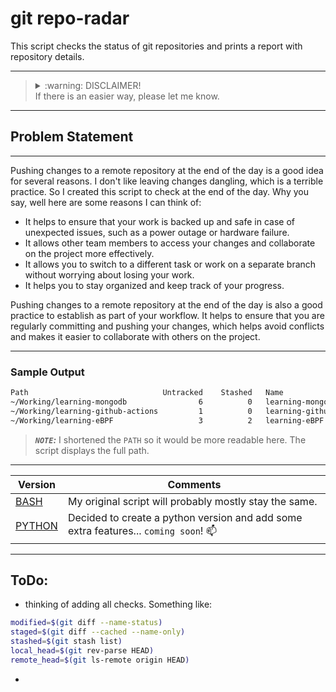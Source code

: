 # git repo-radar

This script checks the status of git repositories and prints a report with repository details.

---

> <details><summary>:warning: DISCLAIMER!</summary>:boom: USE AT OWN RISK :exclamation:</details>
> If there is an easier way, please let me know.

---

## Problem Statement

---

Pushing changes to a remote repository at the end of the day is a good idea for several reasons. I don't like leaving changes dangling, which is a terrible practice. So I created this script to check at the end of the day. Why you say, well here are some reasons I can think of:

- It helps to ensure that your work is backed up and safe in case of unexpected issues, such as a power outage or hardware failure.
- It allows other team members to access your changes and collaborate on the project more effectively.
- It allows you to switch to a different task or work on a separate branch without worrying about losing your work.
- It helps you to stay organized and keep track of your progress.

Pushing changes to a remote repository at the end of the day is also a good practice to establish as part of your workflow. It helps to ensure that you are regularly committing and pushing your changes, which helps avoid conflicts and makes it easier to collaborate with others on the project.

---

### Sample Output

```bash
Path                              Untracked    Stashed   Name
~/Working/learning-mongodb                6          0   learning-mongodb
~/Working/learning-github-actions         1          0   learning-github-actions
~/Working/learning-eBPF                   3          2   learning-eBPF
```

> **_`NOTE`:_** I shortened the `PATH` so it would be more readable here. The script displays the full path.

---

| Version                      | Comments                                                                                   |
| ---------------------------- | ------------------------------------------------------------------------------------------ |
| [BASH](./bash/README.md)     | My original script will probably mostly stay the same.                                     |
| [PYTHON](./python/README.md) | Decided to create a python version and add some extra features... `coming soon`! :mailbox: |

---

## ToDo:
- thinking of adding all checks. Something like:
```bash
modified=$(git diff --name-status)
staged=$(git diff --cached --name-only)
stashed=$(git stash list)
local_head=$(git rev-parse HEAD)
remote_head=$(git ls-remote origin HEAD)
```
- 